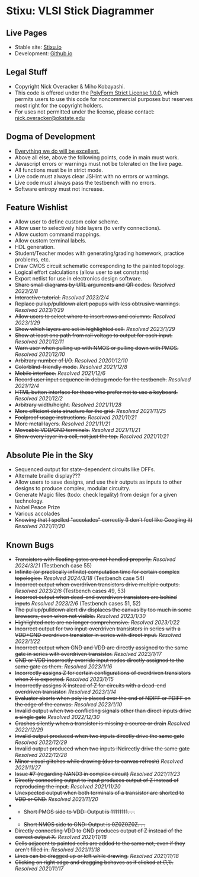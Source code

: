 # Stixu: VLSI Stick Diagrammer

## Live Pages
* Stable site: [Stixu.io](https://stixu.io)
* Development: [Github.io](https://nickoveracker.github.io/StickDiagrammer)

## Legal Stuff
* Copyright Nick Overacker & Miho Kobayashi.
* This code is offered under the [PolyForm Strict License 1.0.0](https://polyformproject.org/licenses/strict/1.0.0/), which permits users to use this code for noncommercial purposes but reserves most right for the copyright holders.
* For uses not permitted under the license, please contact: [nick.overacker@okstate.edu](mailto:nick.overacker@okstate.edu)

## Dogma of Development
* [Everything we do will be excellent.](https://www.researchgate.net/profile/Mark-Rockley-2)
* Above all else, above the following points, code in main must work.
* Javascript errors or warnings must not be tolerated on the live page.
* All functions must be in strict mode.
* Live code must always clear JSHint with no errors or warnings.
* Live code must always pass the testbench with no errors.
* Software entropy must not increase.

## Feature Wishlist
* Allow user to define custom color scheme.
* Allow user to selectively hide layers (to verify connections).
* Allow custom command mappings.
* Allow custom terminal labels.
* HDL generation.
* Student/Teacher modes with generating/grading homework, practice problems, etc.
* Draw CMOS circuit schematic corresponding to the painted topology.
* Logical effort calculations (allow user to set constants)
* Export netlist for use in electronics design software.
* ~~Share small diagrams by URL arguments and QR codes.~~ *Resolved 2023/2/8*
* ~~Interactive tutorial.~~ *Resolved 2023/2/4*
* ~~Replace pullup/pulldown alert popups with less obtrusive warnings.~~ *Resolved 2023/1/29*
* ~~Allow users to select where to insert rows and columns.~~ *Resolved 2023/1/29*
* ~~Show which layers are set in highlighted cell.~~ *Resolved 2023/1/29*
* ~~Show at least one path from rail voltage to output for each input.~~ *Resolved 2021/12/11*
* ~~Warn user when pulling up with NMOS or pulling down with PMOS.~~ *Resolved 2021/12/10*
* ~~Arbitrary number of I/O.~~ *Resolved 20201/12/10*
* ~~Colorblind-friendly mode.~~ *Resolved 2021/12/8*
* ~~Mobile interface.~~ *Resolved 2021/12/6*
* ~~Record user input sequence in debug mode for the testbench.~~ *Resolved 2021/12/4*
* ~~HTML button interface for those who prefer not to use a keyboard.~~ *Resolved 2021/12/2*
* ~~Arbitrary width/height.~~ *Resolved 2021/11/28*
* ~~More efficient data structure for the grid.~~ *Resolved 2021/11/25*
* ~~Foolproof usage instructions.~~ *Resolved 2021/11/21*
* ~~More metal layers.~~ *Resolved 2021/11/21*
* ~~Moveable VDD/GND terminals.~~ *Resolved 2021/11/21*
* ~~Show every layer in a cell, not just the top.~~ *Resolved 2021/11/21*

## Absolute Pie in the Sky
* Sequenced output for state-dependent circuits like DFFs.
* Alternate braille display???
* Allow users to save designs, and use their outputs as inputs to other designs to produce complex, modular circuitry.
* Generate Magic files (todo: check legality) from design for a given technology.
* Nobel Peace Prize
* Various accolades
* ~~Knowing that I spelled "accolades" correctly (I don't feel like Googling it)~~ *Resolved 2021/11/20*

## Known Bugs
* ~~Transistors with floating gates are not handled properly.~~ *Resolved 2024/3/21* (Testbench case 55)
* ~~Infinite (or practically infinite) computation time for certain complex topologies.~~ *Resolved 2024/3/18* (Testbench case 54)
* ~~Incorrect output when overdriven transistors drive multiple outputs.~~ *Resolved 2023/2/6* (Testbench cases 49, 53)
* ~~Incorrect output when dead-end overdriven transistors are behind inputs~~ *Resolved 2023/2/6* (Testbench cases 51, 52)
* ~~The pullup/pulldown alert div displaces the canvas by too much in some browsers, even when not visible.~~ *Resolved 2023/1/30*
* ~~Highlighted nets are no longer comprehensive.~~ *Resolved 2023/1/22*
* ~~Incorrect output for two input-overdriven transistors in series with a VDD+GND overdriven transistor in series with direct input.~~ *Resolved 2023/1/22*
* ~~Incorrect output when GND and VDD are directly assigned to the same gate in series with overdriven transistor.~~ *Resolved 2023/1/17*
* ~~GND or VDD incorrectly override input nodes directly assigned to the same gate as them.~~ *Resolved 2023/1/16*
* ~~Incorrectly assigns Z for certain configurations of overdriven transistors when X is expected.~~ *Resolved 2023/1/15*
* ~~Incorrectly assigns X instead of Z for circuits with a dead-end overdriven transistor.~~ *Resolved 2023/1/14*
* ~~Evaluator aborts when poly is placed over the end of NDIFF or PDIFF on the edge of the canvas.~~ *Resolved 2023/1/10*
* ~~Invalid output when two conflicting signals other than direct inputs drive a single gate~~ *Resolved 2022/12/30*
* ~~Crashes silently when a transistor is missing a source or drain~~ *Resolved 2022/12/29*
* ~~Invalid output produced when two inputs directly drive the same gate~~ *Resolved 2022/12/29*
* ~~Invalid output produced when two inputs INdirectly drive the same gate~~ *Resolved 2022/12/28*
* ~~Minor visual glitches while drawing (due to canvas refresh)~~ *Resolved 2021/11/27*
* ~~Issue #7 (regarding NAND3 in complex circuit)~~ *Resolved 2021/11/23*
* ~~Directly connecting output to input produces output of Z instead of reproducing the input.~~ *Resolved 2021/11/20*
* ~~Unexpected output when both terminals of a transistor are shorted to VDD or GND.~~ *Resolved 2021/11/20*
* * ~~Short PMOS side to VDD: Output is 11111111. . .~~
* * ~~Short NMOS side to GND: Output is 0Z0Z0Z0Z. . .~~
* ~~Directly connecting VDD to GND produces output of Z instead of the correct output X.~~ *Resolved 2021/11/18*
* ~~Cells adjacent to painted cells are added to the same net, even if they aren't filled in.~~ *Resolved 2021/11/18*
* ~~Lines can be dragged up or left while drawing.~~ *Resolved 2021/11/18*
* ~~Clicking on right edge and dragging behaves as if clicked at (1,1).~~ *Resolved 2021/11/17*
